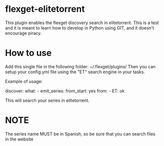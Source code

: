 flexget-elitetorrent
====================

This plugin enables the flexget discovery search in elitetorrent. 
This is a test and it is meant to learn how to develop in Python using GIT, and it doesn't encourage piracy.

How to use
====================
Add this single file in the following folder: ~/.flexget/plugins/
Then you can setup your config.yml file using the "ET" search engine in your tasks.

Example of usage:


discover:
	what:
	- emit_series:
		from_start: yes
	from:
		- ET: ok

This will search your series in elitetorrent. 

NOTE
==================
The series name MUST be in Spanish, so be sure that you can search files in the website

